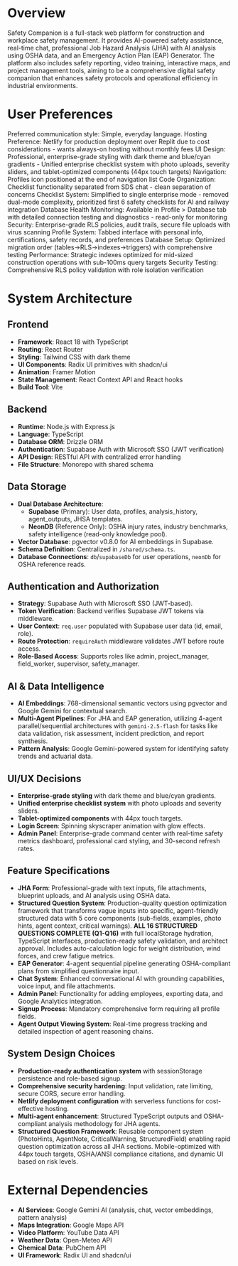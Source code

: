 # Overview

Safety Companion is a full-stack web platform for construction and workplace safety management. It provides AI-powered safety assistance, real-time chat, professional Job Hazard Analysis (JHA) with AI analysis using OSHA data, and an Emergency Action Plan (EAP) Generator. The platform also includes safety reporting, video training, interactive maps, and project management tools, aiming to be a comprehensive digital safety companion that enhances safety protocols and operational efficiency in industrial environments.

# User Preferences

Preferred communication style: Simple, everyday language.
Hosting Preference: Netlify for production deployment over Replit due to cost considerations - wants always-on hosting without monthly fees
UI Design: Professional, enterprise-grade styling with dark theme and blue/cyan gradients - Unified enterprise checklist system with photo uploads, severity sliders, and tablet-optimized components (44px touch targets)
Navigation: Profiles icon positioned at the end of navigation list
Code Organization: Checklist functionality separated from SDS chat - clean separation of concerns
Checklist System: Simplified to single enterprise mode - removed dual-mode complexity, prioritized first 6 safety checklists for AI and railway integration
Database Health Monitoring: Available in Profile > Database tab with detailed connection testing and diagnostics - read-only for monitoring
Security: Enterprise-grade RLS policies, audit trails, secure file uploads with virus scanning
Profile System: Tabbed interface with personal info, certifications, safety records, and preferences
Database Setup: Optimized migration order (tables→RLS→indexes→triggers) with comprehensive testing
Performance: Strategic indexes optimized for mid-sized construction operations with sub-100ms query targets
Security Testing: Comprehensive RLS policy validation with role isolation verification

# System Architecture

## Frontend
- **Framework**: React 18 with TypeScript
- **Routing**: React Router
- **Styling**: Tailwind CSS with dark theme
- **UI Components**: Radix UI primitives with shadcn/ui
- **Animation**: Framer Motion
- **State Management**: React Context API and React hooks
- **Build Tool**: Vite

## Backend
- **Runtime**: Node.js with Express.js
- **Language**: TypeScript
- **Database ORM**: Drizzle ORM
- **Authentication**: Supabase Auth with Microsoft SSO (JWT verification)
- **API Design**: RESTful API with centralized error handling
- **File Structure**: Monorepo with shared schema

## Data Storage
- **Dual Database Architecture**:
  - **Supabase** (Primary): User data, profiles, analysis_history, agent_outputs, JHSA templates.
  - **NeonDB** (Reference Only): OSHA injury rates, industry benchmarks, safety intelligence (read-only knowledge pool).
- **Vector Database**: pgvector v0.8.0 for AI embeddings in Supabase.
- **Schema Definition**: Centralized in `/shared/schema.ts`.
- **Database Connections**: `db`/`supabaseDb` for user operations, `neonDb` for OSHA reference reads.

## Authentication and Authorization
- **Strategy**: Supabase Auth with Microsoft SSO (JWT-based).
- **Token Verification**: Backend verifies Supabase JWT tokens via middleware.
- **User Context**: `req.user` populated with Supabase user data (id, email, role).
- **Route Protection**: `requireAuth` middleware validates JWT before route access.
- **Role-Based Access**: Supports roles like admin, project_manager, field_worker, supervisor, safety_manager.

## AI & Data Intelligence
- **AI Embeddings**: 768-dimensional semantic vectors using pgvector and Google Gemini for contextual search.
- **Multi-Agent Pipelines**: For JHA and EAP generation, utilizing 4-agent parallel/sequential architectures with `gemini-2.5-flash` for tasks like data validation, risk assessment, incident prediction, and report synthesis.
- **Pattern Analysis**: Google Gemini-powered system for identifying safety trends and actuarial data.

## UI/UX Decisions
- **Enterprise-grade styling** with dark theme and blue/cyan gradients.
- **Unified enterprise checklist system** with photo uploads and severity sliders.
- **Tablet-optimized components** with 44px touch targets.
- **Login Screen**: Spinning skyscraper animation with glow effects.
- **Admin Panel**: Enterprise-grade command center with real-time safety metrics dashboard, professional card styling, and 30-second refresh rates.

## Feature Specifications
- **JHA Form**: Professional-grade with text inputs, file attachments, blueprint uploads, and AI analysis using OSHA data.
- **Structured Question System**: Production-quality question optimization framework that transforms vague inputs into specific, agent-friendly structured data with 5 core components (sub-fields, examples, photo hints, agent context, critical warnings). **ALL 16 STRUCTURED QUESTIONS COMPLETE (Q1-Q16)** with full localStorage hydration, TypeScript interfaces, production-ready safety validation, and architect approval. Includes auto-calculation logic for weight distribution, wind forces, and crew fatigue metrics.
- **EAP Generator**: 4-agent sequential pipeline generating OSHA-compliant plans from simplified questionnaire input.
- **Chat System**: Enhanced conversational AI with grounding capabilities, voice input, and file attachments.
- **Admin Panel**: Functionality for adding employees, exporting data, and Google Analytics integration.
- **Signup Process**: Mandatory comprehensive form requiring all profile fields.
- **Agent Output Viewing System**: Real-time progress tracking and detailed inspection of agent reasoning chains.

## System Design Choices
- **Production-ready authentication system** with sessionStorage persistence and role-based signup.
- **Comprehensive security hardening**: Input validation, rate limiting, secure CORS, secure error handling.
- **Netlify deployment configuration** with serverless functions for cost-effective hosting.
- **Multi-agent enhancement**: Structured TypeScript outputs and OSHA-compliant analysis methodology for JHA agents.
- **Structured Question Framework**: Reusable component system (PhotoHints, AgentNote, CriticalWarning, StructuredField) enabling rapid question optimization across all JHA sections. Mobile-optimized with 44px touch targets, OSHA/ANSI compliance citations, and dynamic UI based on risk levels.

# External Dependencies

- **AI Services**: Google Gemini AI (analysis, chat, vector embeddings, pattern analysis)
- **Maps Integration**: Google Maps API
- **Video Platform**: YouTube Data API
- **Weather Data**: Open-Meteo API
- **Chemical Data**: PubChem API
- **UI Framework**: Radix UI and shadcn/ui